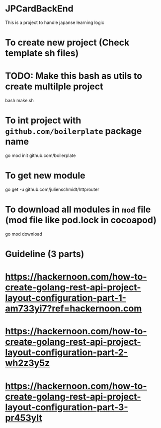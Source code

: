 # JPCardBackEnd

This is a project to handle japanse learning logic

# To create new project (Check template sh files)
# TODO: Make this bash as utils to create multilple project
bash make.sh

# To int project with `github.com/boilerplate` package name
go mod init github.com/boilerplate

# To get new module
go get -u github.com/julienschmidt/httprouter

# To download all modules in `mod` file (mod file like pod.lock in cocoapod)
go mod download

# Guideline (3 parts)
# https://hackernoon.com/how-to-create-golang-rest-api-project-layout-configuration-part-1-am733yi7?ref=hackernoon.com
# https://hackernoon.com/how-to-create-golang-rest-api-project-layout-configuration-part-2-wh2z3y5z
# https://hackernoon.com/how-to-create-golang-rest-api-project-layout-configuration-part-3-pr453ylt